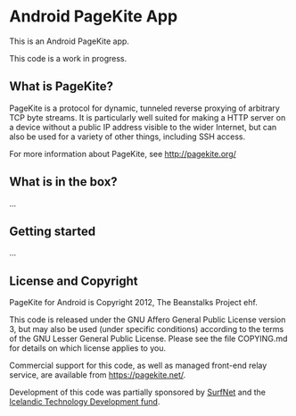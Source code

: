 # Android PageKite App #

This is an Android PageKite app.

This code is a work in progress.


## What is PageKite? ##

PageKite is a protocol for dynamic, tunneled reverse proxying of arbitrary
TCP byte streams.  It is particularly well suited for making a HTTP server
on a device without a public IP address visible to the wider Internet, but
can also be used for a variety of other things, including SSH access.

For more information about PageKite, see http://pagekite.org/


## What is in the box? ##

...

## Getting started ##

...

## License and Copyright ##

PageKite for Android is Copyright 2012, The Beanstalks Project ehf.

This code is released under the GNU Affero General Public License version 3,
but may also be used (under specific conditions) according to the terms of the
GNU Lesser General Public License.  Please see the file COPYING.md for details
on which license applies to you.

Commercial support for this code, as well as managed front-end relay service,
are available from <https://pagekite.net/>.

Development of this code was partially sponsored by
[SurfNet](http://www.surfnet.nl) and the [Icelandic Technology Development
fund](http://www.rannis.is/).
